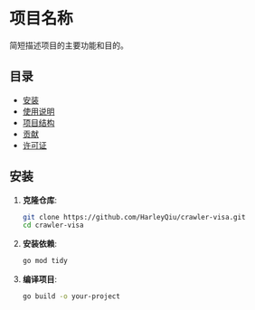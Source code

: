 # 项目名称

简短描述项目的主要功能和目的。

## 目录

- [安装](#安装)
- [使用说明](#使用说明)
- [项目结构](#项目结构)
- [贡献](#贡献)
- [许可证](#许可证)

## 安装

1. **克隆仓库**:
    ```bash
    git clone https://github.com/HarleyQiu/crawler-visa.git
    cd crawler-visa
    ```

2. **安装依赖**:
    ```bash
    go mod tidy
    ```

3. **编译项目**:
    ```bash
    go build -o your-project
    ```